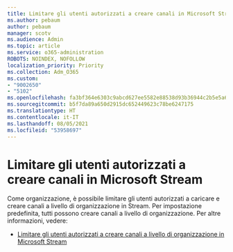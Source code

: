 ```yaml
---
title: Limitare gli utenti autorizzati a creare canali in Microsoft Stream
ms.author: pebaum
author: pebaum
manager: scotv
ms.audience: Admin
ms.topic: article
ms.service: o365-administration
ROBOTS: NOINDEX, NOFOLLOW
localization_priority: Priority
ms.collection: Adm_O365
ms.custom:
- "9002650"
- "5102"
ms.openlocfilehash: fa3bf364e6303c9abcd627ee5582e88538d93b36944c2b5e5a6e1bedeee630cc
ms.sourcegitcommit: b5f7da89a650d2915dc652449623c78be6247175
ms.translationtype: HT
ms.contentlocale: it-IT
ms.lasthandoff: 08/05/2021
ms.locfileid: "53958697"
---
```

# <a name="restrict-who-can-create-channels-in-microsoft-stream"></a>Limitare gli utenti autorizzati a creare canali in Microsoft Stream

Come organizzazione, è possibile limitare gli utenti autorizzati a caricare e creare canali a livello di organizzazione in Stream. Per impostazione predefinita, tutti possono creare canali a livello di organizzazione. Per altre informazioni, vedere:

- [Limitare gli utenti autorizzati a creare canali a livello di organizzazione in Microsoft Stream](https://docs.microsoft.com/stream/restrict-companywide-channels)
